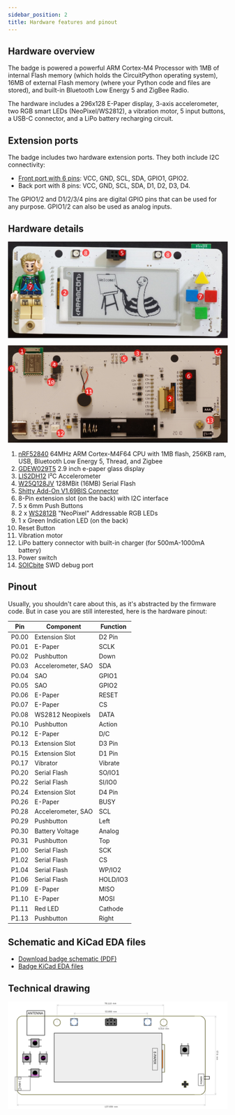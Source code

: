 ```yaml
---
sidebar_position: 2
title: Hardware features and pinout
---
```


## Hardware overview

The badge is powered a powerful ARM Cortex-M4 Processor with 1MB of internal Flash memory (which holds the CircuitPython operating system), 16MB of external Flash memory (where your Python code and files are stored), and built-in Bluetooth Low Energy 5 and ZigBee Radio.

The hardware includes a 296x128 E-Paper display, 3-axis accelerometer, two RGB smart LEDs (NeoPixel/WS2812), a vibration motor, 5 input buttons, a USB-C connector, and a LiPo battery recharging circuit.

## Extension ports

The badge includes two hardware extension ports. They both include I2C connectivity:

- [Front port with 6 pins](../addons/addons): VCC, GND, SCL, SDA, GPIO1, GPIO2.
- Back port with 8 pins: VCC, GND, SCL, SDA, D1, D2, D3, D4.

The GPIO1/2 and D1/2/3/4 pins are digital GPIO pins that can be used for any purpose.
GPIO1/2 can also be used as analog inputs.

## Hardware details

![Badge front hardware](hardware-features-front.jpg)

![Badge back hardware](hardware-features-back.jpg)

1. [nRF52840](https://infocenter.nordicsemi.com/pdf/nRF52840_OPS_v0.5.pdf) 64MHz ARM Cortex-M4F64 CPU with 1MB flash, 256KB ram, USB, Bluetooth Low Energy 5, Thread, and Zigbee
2. [GDEW029T5](http://www.e-paper-display.com/products_detail/productId=347.html) 2.9 inch e-paper glass display
3. [LIS2DH12](https://www.st.com/resource/en/datasheet/lis2dh12.pdf) I²C Accelerometer
4. [W25Q128JV](https://www.winbond.com/resource-files/w25q128jv%20revf%2003272018%20plus.pdf) 128MBit (16MB) Serial Flash
5. [Shitty Add-On V1.69BIS Connector](https://hackaday.com/2019/03/20/introducing-the-shitty-add-on-v1-69bis-standard/)
6. 8-Pin extension slot (on the back) with I2C interface
7. 5 x 6mm Push Buttons
8. 2 x [WS2812B](https://cdn-shop.adafruit.com/datasheets/WS2812B.pdf) "NeoPixel" Addressable RGB LEDs
9. 1 x Green Indication LED (on the back)
10. Reset Button
11. Vibration motor
12. LiPo battery connector with built-in charger (for 500mA-1000mA battery)
13. Power switch
14. [SOICbite](https://github.com/SimonMerrett/SOICbite) SWD debug port

## Pinout

Usually, you shouldn't care about this, as it's abstracted by the firmware code. But in case you are still interested, here is the hardware pinout:

| Pin   | Component          | Function |
| ----- | ------------------ | -------- |
| P0.00 | Extension Slot     | D2 Pin   |
| P0.01 | E-Paper            | SCLK     |
| P0.02 | Pushbutton         | Down     |
| P0.03 | Accelerometer, SAO | SDA      |
| P0.04 | SAO                | GPIO1    |
| P0.05 | SAO                | GPIO2    |
| P0.06 | E-Paper            | RESET    |
| P0.07 | E-Paper            | CS       |
| P0.08 | WS2812 Neopixels   | DATA     |
| P0.10 | Pushbutton         | Action   |
| P0.12 | E-Paper            | D/C      |
| P0.13 | Extension Slot     | D3 Pin   |
| P0.15 | Extension Slot     | D1 Pin   |
| P0.17 | Vibrator           | Vibrate  |
| P0.20 | Serial Flash       | SO/IO1   |
| P0.22 | Serial Flash       | SI/IO0   |
| P0.24 | Extension Slot     | D4 Pin   |
| P0.26 | E-Paper            | BUSY     |
| P0.28 | Accelerometer, SAO | SCL      |
| P0.29 | Pushbutton         | Left     |
| P0.30 | Battery Voltage    | Analog   |
| P0.31 | Pushbutton         | Top      |
| P1.00 | Serial Flash       | SCK      |
| P1.02 | Serial Flash       | CS       |
| P1.04 | Serial Flash       | WP/IO2   |
| P1.06 | Serial Flash       | HOLD/IO3 |
| P1.09 | E-Paper            | MISO     |
| P1.10 | E-Paper            | MOSI     |
| P1.11 | Red LED            | Cathode  |
| P1.13 | Pushbutton         | Right    |

## Schematic and KiCad EDA files

- [Download badge schematic (PDF)](/files/aramcon2-badge-schematic.pdf)
- [Badge KiCad EDA files](https://github.com/aramcon-badge/aramcon-hardware/tree/master/pcbv2)

## Technical drawing

![ARAMCON 2 Badge Technical Drawing](hardware-technical.svg)

